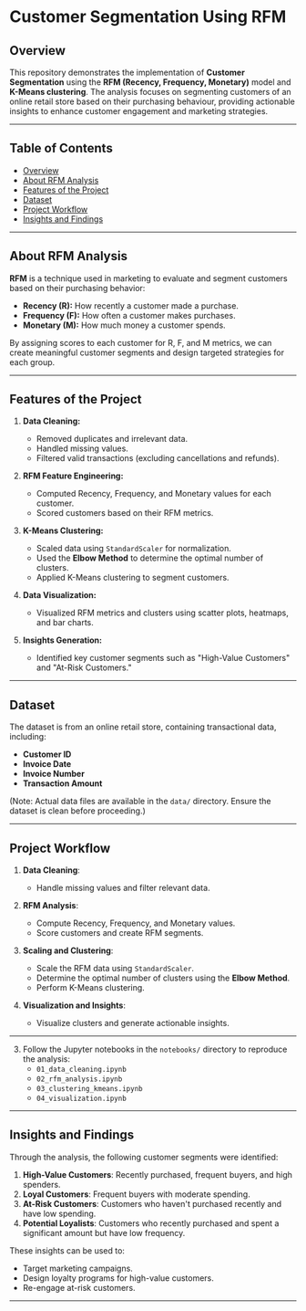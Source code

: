 # Customer Segmentation Using RFM

## Overview
This repository demonstrates the implementation of **Customer Segmentation** using the **RFM (Recency, Frequency, Monetary)** model and **K-Means clustering**. The analysis focuses on segmenting customers of an online retail store based on their purchasing behaviour, providing actionable insights to enhance customer engagement and marketing strategies.

---

## Table of Contents
- [Overview](#overview)
- [About RFM Analysis](#about-rfm-analysis)
- [Features of the Project](#features-of-the-project)
- [Dataset](#dataset)
- [Project Workflow](#project-workflow)
- [Insights and Findings](#insights-and-findings)

---

## About RFM Analysis
**RFM** is a technique used in marketing to evaluate and segment customers based on their purchasing behavior:

- **Recency (R):** How recently a customer made a purchase.
- **Frequency (F):** How often a customer makes purchases.
- **Monetary (M):** How much money a customer spends.

By assigning scores to each customer for R, F, and M metrics, we can create meaningful customer segments and design targeted strategies for each group.

---

## Features of the Project
1. **Data Cleaning:**
   - Removed duplicates and irrelevant data.
   - Handled missing values.
   - Filtered valid transactions (excluding cancellations and refunds).

2. **RFM Feature Engineering:**
   - Computed Recency, Frequency, and Monetary values for each customer.
   - Scored customers based on their RFM metrics.

3. **K-Means Clustering:**
   - Scaled data using `StandardScaler` for normalization.
   - Used the **Elbow Method** to determine the optimal number of clusters.
   - Applied K-Means clustering to segment customers.

4. **Data Visualization:**
   - Visualized RFM metrics and clusters using scatter plots, heatmaps, and bar charts.

5. **Insights Generation:**
   - Identified key customer segments such as "High-Value Customers" and "At-Risk Customers."

---

## Dataset
The dataset is from an online retail store, containing transactional data, including:
- **Customer ID**
- **Invoice Date**
- **Invoice Number**
- **Transaction Amount**

(Note: Actual data files are available in the `data/` directory. Ensure the dataset is clean before proceeding.)

---

## Project Workflow
1. **Data Cleaning**:
   - Handle missing values and filter relevant data.

2. **RFM Analysis**:
   - Compute Recency, Frequency, and Monetary values.
   - Score customers and create RFM segments.

3. **Scaling and Clustering**:
   - Scale the RFM data using `StandardScaler`.
   - Determine the optimal number of clusters using the **Elbow Method**.
   - Perform K-Means clustering.

4. **Visualization and Insights**:
   - Visualize clusters and generate actionable insights.

---

3. Follow the Jupyter notebooks in the `notebooks/` directory to reproduce the analysis:
   - `01_data_cleaning.ipynb`
   - `02_rfm_analysis.ipynb`
   - `03_clustering_kmeans.ipynb`
   - `04_visualization.ipynb`

---

## Insights and Findings
Through the analysis, the following customer segments were identified:

1. **High-Value Customers**: Recently purchased, frequent buyers, and high spenders.
2. **Loyal Customers**: Frequent buyers with moderate spending.
3. **At-Risk Customers**: Customers who haven't purchased recently and have low spending.
4. **Potential Loyalists**: Customers who recently purchased and spent a significant amount but have low frequency.

These insights can be used to:
- Target marketing campaigns.
- Design loyalty programs for high-value customers.
- Re-engage at-risk customers.

---

